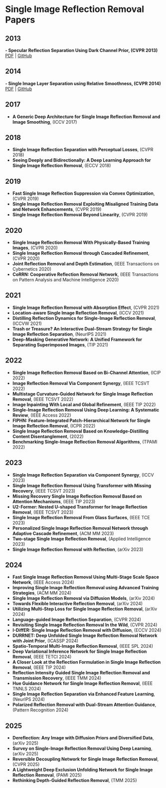 # Single Image Reflection Removal Papers

## 2013
**- Specular Reflection Separation Using Dark Channel Prior, (CVPR 2013)**  
[PDF](https://openaccess.thecvf.com/content_cvpr_2013/papers/Kim_Specular_Reflection_Separation_2013_CVPR_paper.pdf) | [GitHub](https://github.com/jianweiguo/SpecularityNet-PSD)

## 2014
**- Single Image Layer Separation using Relative Smoothness, (CVPR 2014)**  
[PDF](http://yu-li.github.io/paper/li_cvpr14_layer.pdf) | [GitHub](https://github.com/alexch1/ImageProcessing)

## 2017
- **A Generic Deep Architecture for Single Image Reflection Removal and Image Smoothing**, (ICCV 2017)

## 2018
- **Single Image Reflection Separation with Perceptual Losses**, (CVPR 2018)
- **Seeing Deeply and Bidirectionally: A Deep Learning Approach for Single Image Reflection Removal**, (ECCV 2018)

## 2019
- **Fast Single Image Reflection Suppression via Convex Optimization**, (CVPR 2019)
- **Single Image Reflection Removal Exploiting Misaligned Training Data and Network Enhancements**, (CVPR 2019)
- **Single Image Reflection Removal Beyond Linearity**, (CVPR 2019)

## 2020
- **Single Image Reflection Removal With Physically-Based Training Images**, (CVPR 2020)
- **Single Image Reflection Removal through Cascaded Refinement**, (CVPR 2020)
- **Joint Reflection Removal and Depth Estimation**, (IEEE Transactions on Cybernetics 2020)
- **CoRRN: Cooperative Reflection Removal Network**, (IEEE Transactions on Pattern Analysis and Machine Intelligence 2020)

## 2021
- **Single Image Reflection Removal with Absorption Effect**, (CVPR 2021)
- **Location-aware Single Image Reflection Removal**, (ICCV 2021)
- **Distilling Reflection Dynamics for Single-Image Reflection Removal**, (ICCVW 2021)
- **Trash or Treasure? An Interactive Dual-Stream Strategy for Single Image Reflection Separation**, (NeurIPS 2021)
- **Deep-Masking Generative Network: A Unified Framework for Separating Superimposed Images**, (TIP 2021)

## 2022
- **Single Image Reflection Removal Based on Bi-Channel Attention**, (ICIP 2022)
- **Image Reflection Removal Via Component Synergy**, (IEEE TCSVT 2022)
- **Multistage Curvature-Guided Network for Single Image Reflection Removal**, (IEEE TCSVT 2022)
- **Image Inpainting With Local and Global Refinement**, (IEEE TIP 2022)
- **Single-Image Reflection Removal Using Deep Learning: A Systematic Review**, (IEEE Access 2022)
- **FIPHN: Feature-Integrated Patch-Hierarchical Network for Single Image Reflection Removal**, (ICPR 2022)
- **Single Image Reflection Removal Based on Knowledge-Distilling Content Disentanglement**, (2022)
- **Benchmarking Single-Image Reflection Removal Algorithms**, (TPAMI 2022)

## 2023
- **Single Image Reflection Separation via Component Synergy**, (ICCV 2023)
- **Single Image Reflection Removal Using Transformer with Missing Recovery**, (IEEE TCSVT 2023)
- **Missing Recovery Single Image Reflection Removal Based on Attention Mechanisms**, (IEEE TIP 2023)
- **U2-Former: Nested U-shaped Transformer for Image Reflection Removal**, (IEEE TCSVT 2023)
- **Single Image Reflection Removal From Glass Surfaces**, (IEEE TCE 2023)
- **Personalized Single Image Reflection Removal Network through Adaptive Cascade Refinement**, (ACM MM 2023)
- **Two-stage Single Image Reflection Removal**, (Applied Intelligence 2023)
- **Single Image Reflection Removal with Reflection**, (arXiv 2023)

## 2024
- **Fast Single Image Reflection Removal Using Multi-Stage Scale Space Network**, (IEEE Access 2024)
- **Improving Single Image Reflection Removal using Advanced Training Strategies**, (ACM MM 2024)
- **Single Image Reflection Removal via Diffusion Models**, (arXiv 2024)
- **Towards Flexible Interactive Reflection Removal**, (arXiv 2024)
- **Utilizing Multi-Step Loss for Single Image Reflection Removal**, (arXiv 2024)
- **Language-guided Image Reflection Separation**, (CVPR 2024)
- **Revisiting Single Image Reflection Removal In the Wild**, (CVPR 2024)
- **I-DiffER: Single Image Reflection Removal with Diffusion**, (ECCV 2024)
- **DURRNET: Deep Unfolded Single Image Reflection Removal Network with Joint Prior**, (ICASSP 2024)
- **Spatio-Temporal Multi-Image Reflection Removal**, (IEEE SPL 2024)
- **Deep Variational Inference Network for Single Image Reflection Removal**, (IEEE TETCI 2024)
- **A Closer Look at the Reflection Formulation in Single Image Reflection Removal**, (IEEE TIP 2024)
- **Reflection Intensity Guided Single Image Reflection Removal and Transmission Recovery**, (IEEE TMM 2024)
- **Hue Guidance Network for Single Image Reflection Removal**, (IEEE TNNLS 2024)
- **Single Image Reflection Separation via Enhanced Feature Learning**, (NeurIPS 2024)
- **Polarized Reflection Removal with Dual-Stream Attention Guidance**, (Pattern Recognition 2024)

## 2025
- **Dereflection: Any Image with Diffusion Priors and Diversified Data**, (arXiv 2025)
- **Survey on Single-Image Reflection Removal Using Deep Learning**, (arXiv 2025)
- **Reversible Decoupling Network for Single Image Reflection Removal**, (CVPR 2025)
- **A Lightweight Deep Exclusion Unfolding Network for Single Image Reflection Removal**, (PAMI 2025)
- **Rethinking Depth-Guided Reflection Removal**, (TMM 2025)

